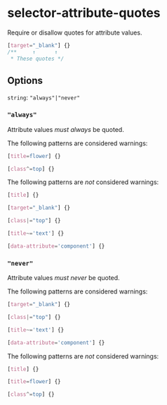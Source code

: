 # selector-attribute-quotes

Require or disallow quotes for attribute values.

```css
[target="_blank"] {}
/**     ↑      ↑
 * These quotes */
```

## Options

`string`: `"always"|"never"`

### `"always"`

Attribute values *must always* be quoted.

The following patterns are considered warnings:

```css
[title=flower] {}
```

```css
[class^=top] {}
```

The following patterns are *not* considered warnings:

```css
[title] {}
```

```css
[target="_blank"] {}
```

```css
[class|="top"] {}
```

```css
[title~='text'] {}
```

```css
[data-attribute='component'] {}
```

### `"never"`

Attribute values *must never* be quoted.

The following patterns are considered warnings:

```css
[target="_blank"] {}
```

```css
[class|="top"] {}
```

```css
[title~='text'] {}
```

```css
[data-attribute='component'] {}
```

The following patterns are *not* considered warnings:

```css
[title] {}
```

```css
[title=flower] {}
```

```css
[class^=top] {}
```
